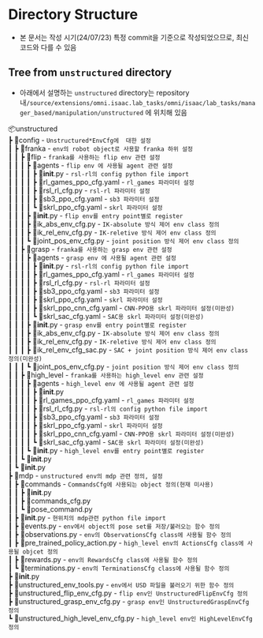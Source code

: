 # Directory Structure
- 본 문서는 작성 시기(24/07/23) 특정 commit을 기준으로 작성되었으므로, 최신 코드와 다를 수 있음

## Tree from `unstructured` directory
- 아래에서 설명하는 `unstructured` directory는 repository 내`/source/extensions/omni.isaac.lab_tasks/omni/isaac/lab_tasks/manager_based/manipulation/unstructured` 에 위치해 있음

📦unstructured   
 ┣ 📂config - `Unstructured*EnvCfg에  대한 설정`   
 ┃ ┣ 📂franka - `env의 robot object로 사용할 franka 하위 설정`   
 ┃ ┃ ┣ 📂flip - `franka를 사용하는 flip env 관련 설정`   
 ┃ ┃ ┃ ┣ 📂agents - `flip env 에 사용될 agent 관련 설정`   
 ┃ ┃ ┃ ┃ ┣ 📜__init__.py - `rsl-rl의 config python file import`   
 ┃ ┃ ┃ ┃ ┣ 📜rl_games_ppo_cfg.yaml - `rl_games 파라미터 설정`   
 ┃ ┃ ┃ ┃ ┣ 📜rsl_rl_cfg.py - `rsl-rl 파라미터 설정`   
 ┃ ┃ ┃ ┃ ┣ 📜sb3_ppo_cfg.yaml - `sb3 파라미터 설정`   
 ┃ ┃ ┃ ┃ ┗ 📜skrl_ppo_cfg.yaml - `skrl 파라미터 설정`   
 ┃ ┃ ┃ ┣ 📜__init__.py - `flip env를 entry point별로 register`   
 ┃ ┃ ┃ ┣ 📜ik_abs_env_cfg.py - `IK-absolute 방식 제어 env class 정의`   
 ┃ ┃ ┃ ┣ 📜ik_rel_env_cfg.py - `IK-reletive 방식 제어 env class 정의`   
 ┃ ┃ ┃ ┗ 📜joint_pos_env_cfg.py - `joint position 방식 제어 env class 정의`   
 ┃ ┃ ┣ 📂grasp - `franka를 사용하는 grasp env 관련 설정`   
 ┃ ┃ ┃ ┣ 📂agents - `grasp env 에 사용될 agent 관련 설정`   
 ┃ ┃ ┃ ┃ ┣ 📜__init__.py - `rsl-rl의 config python file import`   
 ┃ ┃ ┃ ┃ ┣ 📜rl_games_ppo_cfg.yaml - `rl_games 파라미터 설정`   
 ┃ ┃ ┃ ┃ ┣ 📜rsl_rl_cfg.py - `rsl-rl 파라미터 설정`   
 ┃ ┃ ┃ ┃ ┣ 📜sb3_ppo_cfg.yaml - `sb3 파라미터 설정`   
 ┃ ┃ ┃ ┃ ┣ 📜skrl_ppo_cfg.yaml - `skrl 파라미터 설정`   
 ┃ ┃ ┃ ┃ ┣ 📜skrl_ppo_cnn_cfg.yaml - `CNN-PPO용 skrl 파라미터 설정(미완성)`   
 ┃ ┃ ┃ ┃ ┗ 📜skrl_sac_cfg.yaml - `SAC용 skrl 파라미터 설정(미완성)`   
 ┃ ┃ ┃ ┣ 📜__init__.py - `grasp env를 entry point별로 register`   
 ┃ ┃ ┃ ┣ 📜ik_abs_env_cfg.py - `IK-absolute 방식 제어 env class 정의`   
 ┃ ┃ ┃ ┣ 📜ik_rel_env_cfg.py - `IK-reletive 방식 제어 env class 정의`   
 ┃ ┃ ┃ ┣ 📜ik_rel_env_cfg_sac.py - `SAC + joint position 방식 제어 env class 정의(미완성)`   
 ┃ ┃ ┃ ┗ 📜joint_pos_env_cfg.py - `joint position 방식 제어 env class 정의`   
 ┃ ┃ ┣ 📂high_level - `franka를 사용하는 high_level env 관련 설정`   
 ┃ ┃ ┃ ┣ 📂agents - `high_level env 에 사용될 agent 관련 설정`   
 ┃ ┃ ┃ ┃ ┣ 📜__init__.py   
 ┃ ┃ ┃ ┃ ┣ 📜rl_games_ppo_cfg.yaml - `rl_games 파라미터 설정`   
 ┃ ┃ ┃ ┃ ┣ 📜rsl_rl_cfg.py - `rsl-rl의 config python file import`   
 ┃ ┃ ┃ ┃ ┣ 📜sb3_ppo_cfg.yaml - `sb3 파라미터 설정`   
 ┃ ┃ ┃ ┃ ┣ 📜skrl_ppo_cfg.yaml - `skrl 파라미터 설정`   
 ┃ ┃ ┃ ┃ ┣ 📜skrl_ppo_cnn_cfg.yaml - `CNN-PPO용 skrl 파라미터 설정(미완성)`   
 ┃ ┃ ┃ ┃ ┗ 📜skrl_sac_cfg.yaml - `SAC용 skrl 파라미터 설정(미완성)`   
 ┃ ┃ ┃ ┗ 📜__init__.py - `high_level env를 entry point별로 register`   
 ┃ ┃ ┗ 📜__init__.py   
 ┃ ┗ 📜__init__.py   
 ┣ 📂mdp - `unstructured env의 mdp 관련 정의, 설정`   
 ┃ ┣ 📂commands - `CommandsCfg에 사용되는 object 정의(현재 미사용)`   
 ┃ ┃ ┣ 📜__init__.py   
 ┃ ┃ ┣ 📜commands_cfg.py   
 ┃ ┃ ┗ 📜pose_command.py   
 ┃ ┣ 📜__init__.py - `현위치의 mdp관련 python file import`   
 ┃ ┣ 📜events.py - `env에서 object의 pose set를 저장/불러오는 함수 정의`   
 ┃ ┣ 📜observations.py - `env의 ObservationsCfg class에 사용될 함수 정의`   
 ┃ ┣ 📜pre_trained_policy_action.py - `high_level env의 ActionsCfg class에 사용될 objcet 정의`   
 ┃ ┣ 📜rewards.py - `env의 RewardsCfg class에 사용될 함수 정의`   
 ┃ ┗ 📜terminations.py - `env의 TerminationsCfg class에 사용될 함수 정의`   
 ┣ 📜__init__.py   
 ┣ 📜unstructured_env_tools.py - `env에서 USD 파일을 불러오기 위한 함수 정의`   
 ┣ 📜unstructured_flip_env_cfg.py - `flip env인 UnstructuredFlipEnvCfg 정의`   
 ┣ 📜unstructured_grasp_env_cfg.py - `grasp env인 UnstructuredGraspEnvCfg 정의`   
 ┗ 📜unstructured_high_level_env_cfg.py - `high_level env인 HighLevelEnvCfg 정의`